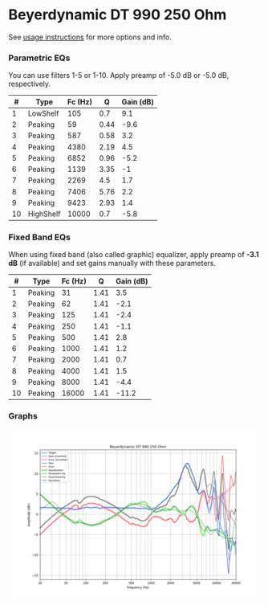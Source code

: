 # Beyerdynamic DT 990 250 Ohm
See [usage instructions](https://github.com/jaakkopasanen/AutoEq#usage) for more options and info.

### Parametric EQs
You can use filters 1-5 or 1-10. Apply preamp of -5.0 dB or -5.0 dB, respectively.

|   # | Type      |   Fc (Hz) |    Q |   Gain (dB) |
|-----|-----------|-----------|------|-------------|
|   1 | LowShelf  |       105 | 0.7  |         9.1 |
|   2 | Peaking   |        59 | 0.44 |        -9.6 |
|   3 | Peaking   |       587 | 0.58 |         3.2 |
|   4 | Peaking   |      4380 | 2.19 |         4.5 |
|   5 | Peaking   |      6852 | 0.96 |        -5.2 |
|   6 | Peaking   |      1139 | 3.35 |        -1   |
|   7 | Peaking   |      2269 | 4.5  |         1.7 |
|   8 | Peaking   |      7406 | 5.76 |         2.2 |
|   9 | Peaking   |      9423 | 2.93 |         1.4 |
|  10 | HighShelf |     10000 | 0.7  |        -5.8 |

### Fixed Band EQs
When using fixed band (also called graphic) equalizer, apply preamp of **-3.1 dB** (if available) and set gains manually with these parameters.

|   # | Type    |   Fc (Hz) |    Q |   Gain (dB) |
|-----|---------|-----------|------|-------------|
|   1 | Peaking |        31 | 1.41 |         3.5 |
|   2 | Peaking |        62 | 1.41 |        -2.1 |
|   3 | Peaking |       125 | 1.41 |        -2.4 |
|   4 | Peaking |       250 | 1.41 |        -1.1 |
|   5 | Peaking |       500 | 1.41 |         2.8 |
|   6 | Peaking |      1000 | 1.41 |         1.2 |
|   7 | Peaking |      2000 | 1.41 |         0.7 |
|   8 | Peaking |      4000 | 1.41 |         1.5 |
|   9 | Peaking |      8000 | 1.41 |        -4.4 |
|  10 | Peaking |     16000 | 1.41 |       -11.2 |

### Graphs
![](./Beyerdynamic%20DT%20990%20250%20Ohm.png)
